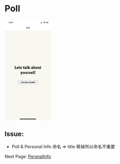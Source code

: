 # Poll

<img src="./Poll/Poll.jpg" alt="Poll Demo" width="30%">
 
 ## Issue:
- Poll & Personal Info 命名 => title 移掉所以命名不重要
  
Next Page: [PersnalInfo](./PersonalInfo.md)